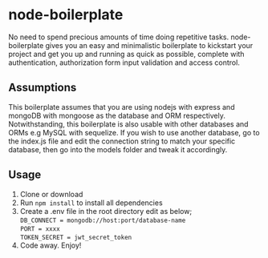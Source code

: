 # node-boilerplate
No need to spend precious amounts of time doing repetitive tasks. node-boilerplate gives you an easy and minimalistic
boilerplate to kickstart your project and get you up and running as quick as possible, complete with authentication, authorization
form input validation and access control.
## Assumptions
This boilerplate assumes that you are using nodejs with express and mongoDB with mongoose as the database and ORM respectively.
Notwithstanding, this boilerplate is also usable with other databases and ORMs e.g MySQL with sequelize.
If you wish to use another database, go to the index.js file and edit the connection string to match your specific database,
then go into the models folder and tweak it accordingly.
## Usage
1. Clone or download
2. Run ```npm install``` to install all dependencies
3. Create a .env file in the root directory edit as below; <br/>
```DB_CONNECT = mongodb://host:port/database-name```<br/>
```PORT = xxxx```<br/>
```TOKEN_SECRET = jwt_secret_token```<br/>
4. Code away. Enjoy!
